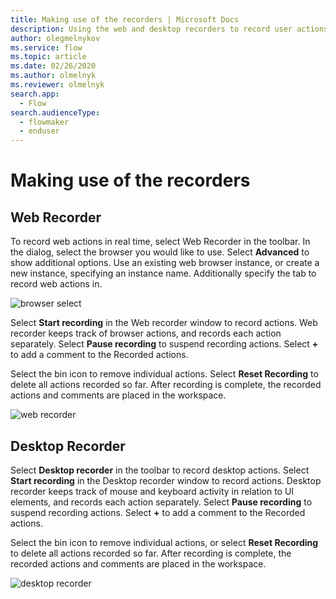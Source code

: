 ```yaml
---
title: Making use of the recorders | Microsoft Docs
description: Using the web and desktop recorders to record user actions.
author: olegmelnykov
ms.service: flow
ms.topic: article
ms.date: 02/26/2020
ms.author: olmelnyk
ms.reviewer: olmelnyk
search.app: 
  - Flow
search.audienceType: 
  - flowmaker
  - enduser
---
```



# Making use of the recorders

## Web Recorder
To record web actions in real time, select Web Recorder in the toolbar. In the dialog, select the browser you would like to use. Select **Advanced** to show additional options. Use an existing web browser instance, or create a new instance, specifying an instance name. Additionally specify the tab to record web actions in.

![browser select](\media\making-use-recorders\browser-select.png)

Select **Start recording** in the Web recorder window to record actions. Web recorder keeps track of browser actions, and records each action separately. Select **Pause recording** to suspend recording actions. Select **+** to add a comment to the Recorded actions.

Select the bin icon to remove individual actions. Select **Reset Recording** to delete all actions recorded so far. After recording is complete, the recorded actions and comments are placed in the workspace.

![web recorder](\media\making-use-recorders\web-recorder.png)

## Desktop Recorder
Select **Desktop recorder** in the toolbar to record desktop actions. Select **Start recording** in the Desktop recorder window to record actions. Desktop recorder keeps track of mouse and keyboard activity in relation to UI elements, and records each action separately. Select **Pause recording** to suspend recording actions. Select **+** to add a comment to the Recorded actions.

Select the bin icon to remove individual actions, or select **Reset Recording** to delete all actions recorded so far. After recording is complete, the recorded actions and comments are placed in the workspace.

![desktop recorder](\media\making-use-recorders\desktop-recorder.png)